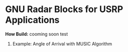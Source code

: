 GNU Radar Blocks for USRP Applications
========
**How Build:**
cooming soon
test

1. Example: Angle of Arrival with MUSIC Algorithm
